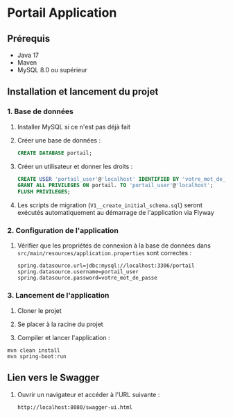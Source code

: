 # Portail Application

## Prérequis
- Java 17
- Maven
- MySQL 8.0 ou supérieur

## Installation et lancement du projet

### 1. Base de données

1. Installer MySQL si ce n'est pas déjà fait
   
2. Créer une base de données :
    ```sql
    CREATE DATABASE portail;
    ```

3. Créer un utilisateur et donner les droits :
    ```sql
    CREATE USER 'portail_user'@'localhost' IDENTIFIED BY 'votre_mot_de_passe';
    GRANT ALL PRIVILEGES ON portail. TO 'portail_user'@'localhost';
    FLUSH PRIVILEGES;
    ```

4. Les scripts de migration (`V1__create_initial_schema.sql`) seront exécutés automatiquement au démarrage de l'application via Flyway

### 2. Configuration de l'application

1. Vérifier que les propriétés de connexion à la base de données dans `src/main/resources/application.properties` sont correctes :

    ```properties
    spring.datasource.url=jdbc:mysql://localhost:3306/portail
    spring.datasource.username=portail_user
    spring.datasource.password=votre_mot_de_passe
    ```

### 3. Lancement de l'application

1. Cloner le projet
   
2. Se placer à la racine du projet
   
3. Compiler et lancer l'application :
```shell
mvn clean install
mvn spring-boot:run
```

## Lien vers le Swagger

1. Ouvrir un navigateur et accéder à l'URL suivante :
    ```
    http://localhost:8080/swagger-ui.html
    ```
